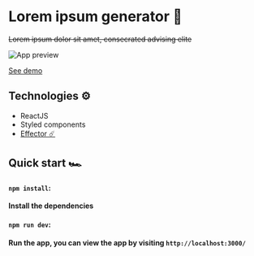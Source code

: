 # Lorem ipsum generator 🐠

~~Lorem ipsum dolor sit amet, consecrated advising elite~~

![App preview](https://i.imgur.com/keKO8hw.gif)

[See demo](https://loripsum-generator.vercel.app)

## Technologies ⚙️

- ReactJS
- Styled components
- [Effector ☄️](https://effector.dev)

## Quick start 🏎️

#### `npm install`:

**Install the dependencies**

#### `npm run dev`:

**Run the app, you can view the app by visiting `http://localhost:3000/`**
